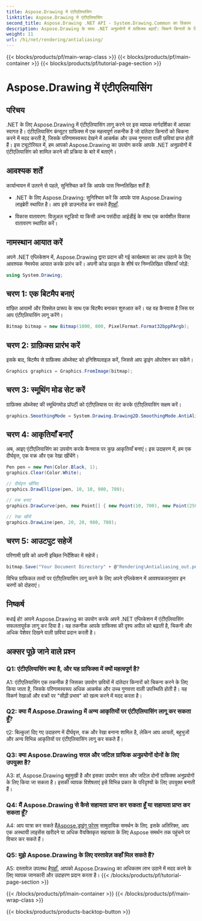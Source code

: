 ```yaml
---
title: Aspose.Drawing में एंटीएलियासिंग
linktitle: Aspose.Drawing में एंटीएलियासिंग
second_title: Aspose.Drawing .NET API - System.Drawing.Common का विकल्प
description: Aspose.Drawing के साथ .NET अनुप्रयोगों में ग्राफ़िक्स बढ़ाएँ। चिकने किनारों के लिए एंटीएलियासिंग लागू करें। हमारे चरण-दर-चरण मार्गदर्शिका का पालन करें.
weight: 11
url: /hi/net/rendering/antialiasing/
---
```


{{< blocks/products/pf/main-wrap-class >}}
{{< blocks/products/pf/main-container >}}
{{< blocks/products/pf/tutorial-page-section >}}

# Aspose.Drawing में एंटीएलियासिंग

## परिचय

.NET के लिए Aspose.Drawing में एंटीएलियासिंग लागू करने पर इस व्यापक मार्गदर्शिका में आपका स्वागत है। एंटीएलियासिंग कंप्यूटर ग्राफिक्स में एक महत्वपूर्ण तकनीक है जो दांतेदार किनारों को चिकना करने में मदद करती है, जिसके परिणामस्वरूप देखने में आकर्षक और उच्च गुणवत्ता वाली छवियां प्राप्त होती हैं। इस ट्यूटोरियल में, हम आपको Aspose.Drawing का उपयोग करके आपके .NET अनुप्रयोगों में एंटीएलियासिंग को शामिल करने की प्रक्रिया के बारे में बताएंगे।

## आवश्यक शर्तें

कार्यान्वयन में उतरने से पहले, सुनिश्चित करें कि आपके पास निम्नलिखित शर्तें हैं:

-  .NET के लिए Aspose.Drawing: सुनिश्चित करें कि आपके पास Aspose.Drawing लाइब्रेरी स्थापित है। आप इसे डाउनलोड कर सकते हैं[यहाँ](https://releases.aspose.com/drawing/net/).

- विकास वातावरण: विजुअल स्टूडियो या किसी अन्य पसंदीदा आईडीई के साथ एक कार्यशील विकास वातावरण स्थापित करें।

## नामस्थान आयात करें

अपने .NET एप्लिकेशन में, Aspose.Drawing द्वारा प्रदान की गई कार्यक्षमता का लाभ उठाने के लिए आवश्यक नेमस्पेस आयात करके प्रारंभ करें। अपनी कोड फ़ाइल के शीर्ष पर निम्नलिखित पंक्तियाँ जोड़ें:

```csharp
using System.Drawing;
```

## चरण 1: एक बिटमैप बनाएं

वांछित आयामों और पिक्सेल प्रारूप के साथ एक बिटमैप बनाकर शुरुआत करें। यह वह कैनवास है जिस पर आप एंटीएलियासिंग लागू करेंगे।

```csharp
Bitmap bitmap = new Bitmap(1000, 800, PixelFormat.Format32bppPArgb);
```

## चरण 2: ग्राफ़िक्स प्रारंभ करें

इसके बाद, बिटमैप से ग्राफ़िक्स ऑब्जेक्ट को इनिशियलाइज़ करें, जिससे आप ड्राइंग ऑपरेशन कर सकेंगे।

```csharp
Graphics graphics = Graphics.FromImage(bitmap);
```

## चरण 3: स्मूथिंग मोड सेट करें

ग्राफ़िक्स ऑब्जेक्ट की स्मूथिंगमोड प्रॉपर्टी को एंटीएलियास पर सेट करके एंटीएलियासिंग सक्षम करें।

```csharp
graphics.SmoothingMode = System.Drawing.Drawing2D.SmoothingMode.AntiAlias;
```

## चरण 4: आकृतियाँ बनाएँ

अब, आइए एंटीएलियासिंग का उपयोग करके कैनवास पर कुछ आकृतियाँ बनाएं। इस उदाहरण में, हम एक दीर्घवृत्त, एक वक्र और एक रेखा खींचेंगे।

```csharp
Pen pen = new Pen(Color.Black, 1);
graphics.Clear(Color.White);

// दीर्घवृत्त खींचिए
graphics.DrawEllipse(pen, 10, 10, 980, 780);

// वक्र बनाएं
graphics.DrawCurve(pen, new Point[] { new Point(10, 700), new Point(250, 500), new Point(500, 10), new Point(750, 500), new Point(990, 700) });

// रेखा खींचें
graphics.DrawLine(pen, 20, 20, 980, 780);
```

## चरण 5: आउटपुट सहेजें

परिणामी छवि को अपनी इच्छित निर्देशिका में सहेजें।

```csharp
bitmap.Save("Your Document Directory" + @"Rendering\Antialiasing_out.png");
```

विभिन्न ग्राफिकल तत्वों पर एंटीएलियासिंग लागू करने के लिए अपने एप्लिकेशन में आवश्यकतानुसार इन चरणों को दोहराएं।

## निष्कर्ष

बधाई हो! आपने Aspose.Drawing का उपयोग करके अपने .NET एप्लिकेशन में एंटीएलियासिंग सफलतापूर्वक लागू कर दिया है। यह तकनीक आपके ग्राफिक्स की दृश्य अपील को बढ़ाती है, चिकनी और अधिक पेशेवर दिखने वाली छवियां प्रदान करती है।

## अक्सर पूछे जाने वाले प्रश्न

### Q1: एंटीएलियासिंग क्या है, और यह ग्राफिक्स में क्यों महत्वपूर्ण है?

A1: एंटीएलियासिंग एक तकनीक है जिसका उपयोग छवियों में दांतेदार किनारों को चिकना करने के लिए किया जाता है, जिसके परिणामस्वरूप अधिक आकर्षक और उच्च गुणवत्ता वाली उपस्थिति होती है। यह विकर्ण रेखाओं और वक्रों पर "सीढ़ी प्रभाव" को खत्म करने में मदद करता है।

### Q2: क्या मैं Aspose.Drawing में अन्य आकृतियों पर एंटीएलियासिंग लागू कर सकता हूँ?

ए2: बिल्कुल! दिए गए उदाहरण में दीर्घवृत्त, वक्र और रेखा बनाना शामिल है, लेकिन आप आयतों, बहुभुजों और अन्य विभिन्न आकृतियों पर एंटीएलियासिंग लागू कर सकते हैं।

### Q3: क्या Aspose.Drawing सरल और जटिल ग्राफिक अनुप्रयोगों दोनों के लिए उपयुक्त है?

A3: हां, Aspose.Drawing बहुमुखी है और इसका उपयोग सरल और जटिल दोनों ग्राफिक्स अनुप्रयोगों के लिए किया जा सकता है। इसकी व्यापक विशेषताएं इसे विभिन्न प्रकार के परिदृश्यों के लिए उपयुक्त बनाती हैं।

### Q4: मैं Aspose.Drawing से कैसे सहायता प्राप्त कर सकता हूँ या सहायता प्राप्त कर सकता हूँ?

 A4: आप यात्रा कर सकते हैं[Aspose.ड्राइंग फोरम](https://forum.aspose.com/c/diagram/17) सामुदायिक समर्थन के लिए. इसके अतिरिक्त, आप एक अस्थायी लाइसेंस खरीदने या अधिक वैयक्तिकृत सहायता के लिए Aspose समर्थन तक पहुंचने पर विचार कर सकते हैं।

### Q5: मुझे Aspose.Drawing के लिए दस्तावेज़ कहाँ मिल सकते हैं?

 A5: दस्तावेज़ उपलब्ध है[यहाँ](https://reference.aspose.com/drawing/net/), आपको Aspose.Drawing का अधिकतम लाभ उठाने में मदद करने के लिए व्यापक जानकारी और उदाहरण प्रदान करता है।
{{< /blocks/products/pf/tutorial-page-section >}}

{{< /blocks/products/pf/main-container >}}
{{< /blocks/products/pf/main-wrap-class >}}

{{< blocks/products/products-backtop-button >}}
